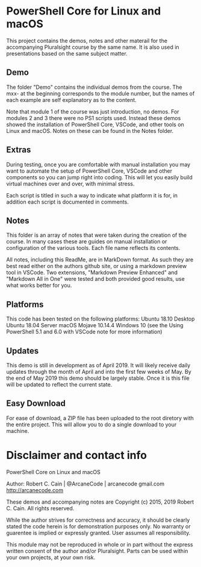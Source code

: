 # PowerShell Core for Linux and macOS

This project contains the demos, notes and other materail for the accompanying Pluralsight course by the same name. It is also used in presentations based on the same subject matter. 

## Demo
The folder "Demo" contains the individual demos from the course. The mxx- at the beginning corresponds to the module number, but the names of each example are self explanatory as to the content. 

Note that module 1 of the course was just introduction, no demos. For modules 2 and 3 there were no PS1 scripts used. Instead these demos showed the installation of PowerShell Core, VSCode, and other tools on Linux and macOS. Notes on these can be found in the Notes folder. 

## Extras
During testing, once you are comfortable with manual installation you may want to automate the setup of PowerShell Core, VSCode and other components so you can jump right into coding. This will let you easily build virtual machines over and over, with minimal stress. 

Each script is titled in such a way to indicate what platform it is for, in addition each script is documented in comments. 

## Notes
This folder is an array of notes that were taken during the creation of the course. In many cases these are guides on manual installation or configuration of the various tools. Each file name reflects its contents. 

All notes, including this ReadMe, are in MarkDown format. As such they are best read either on the authors github site, or using a markdown preview tool in VSCode. Two extensions, "Markdown Preview Enhanced" and "Markdown All in One" were tested and both provided good results, use what works better for you. 

## Platforms
This code has been tested on the following platforms:
Ubuntu 18.10 Desktop
Ubuntu 18.04 Server
macOS Mojave 10.14.4
Windows 10 (see the Using PowerShell 5.1 and 6.0 with VSCode note for more information)

## Updates
This demo is still in development as of April 2019. It will likely receive daily updates through the month of April and into the first few weeks of May. By the end of May 2019 this demo should be largely stable. Once it is this file will be updated to reflect the current state.

## Easy Download
For ease of download, a ZIP file has been uploaded to the root diretory with the entire project. This will allow you to do a single download to your machine. 

# Disclaimer and contact info
PowerShell Core on Linux and macOS
  
Author: Robert C. Cain | @ArcaneCode | arcanecode <at> gmail.com
        http://arcanecode.com
 
These demos and accompanying notes are Copyright (c) 2015, 2019 Robert C. Cain. All rights reserved.

While the author strives for correctness and accuracy, it should be clearly stated the code herein is for demonstration purposes only. No warranty or guarentee is implied or expressly granted. User assumes all responsibility.

This module may not be reproduced in whole or in part without the express written consent of the author and/or Pluralsight. Parts can be used within your own projects, at your own risk.
